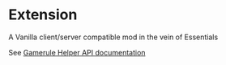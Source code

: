 # Extension
A Vanilla client/server compatible mod in the vein of Essentials

See [Gamerule Helper API documentation](./Gamerule-Helper-API.md)